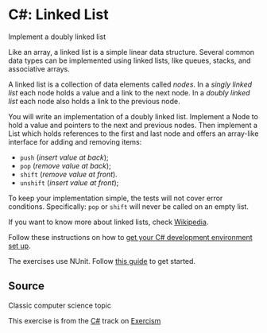 # C#: Linked List

Implement a doubly linked list

Like an array, a linked list is a simple linear data structure. Several 
common data types can be implemented using linked lists, like queues, 
stacks, and associative arrays.

A linked list is a collection of data elements called *nodes*. In a 
*singly linked list* each node holds a value and a link to the next node. 
In a *doubly linked list* each node also holds a link to the previous 
node.

You will write an implementation of a doubly linked list. Implement a 
Node to hold a value and pointers to the next and previous nodes. Then 
implement a List which holds references to the first and last node and 
offers an array-like interface for adding and removing items:

* `push` (*insert value at back*);
* `pop` (*remove value at back*);
* `shift` (*remove value at front*).
* `unshift` (*insert value at front*);

To keep your implementation simple, the tests will not cover error 
conditions. Specifically: `pop` or `shift` will never be called on an 
empty list.

If you want to know more about linked lists, check [Wikipedia](https://en.wikipedia.org/wiki/Linked_list).

Follow these instructions on how to [get your C# development environment set up][csharp-installation].

The exercises use NUnit. Follow [this guide][nunit-guide] to get started.

[csharp-installation]: https://github.com/exercism/xcsharp/blob/master/docs/INSTALLATION.md
[nunit-guide]: https://github.com/exercism/xcsharp/blob/master/docs/TESTS.md

## Source

Classic computer science topic

This exercise is from the [C#][csharp] track on [Exercism][exercism]

[exercism]: http://exercism.io
[csharp]: http://exercism.io/languages/csharp



